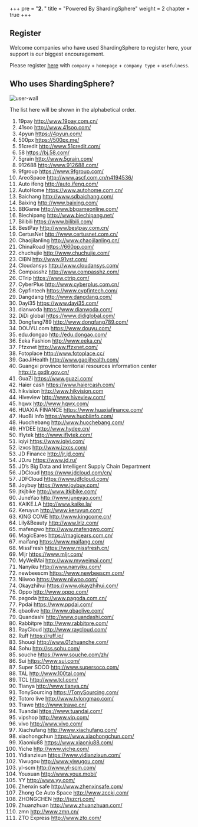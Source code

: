 +++
pre = "<b>2. </b>"
title = "Powered By ShardingSphere"
weight = 2
chapter = true
+++

 ## Register

Welcome companies who have used ShardingSphere to register here, your support is our biggest encouragement.

Please register [here](https://github.com/sharding-sphere/sharding-sphere/issues/234) with `company` + `homepage` + `company type` + `usefulness`.

 ## Who uses ShardingSphere?
 
 ![user-wall](https://shardingsphere.apache.org/community/static/image/poweredby/user-wall.png)

The list here will be shown in the alphabetical order.

1. 19pay http://www.19pay.com.cn/
1. 41soo http://www.41soo.com/
1. 4pyun https://4pyun.com/
1. 500px https://500px.me/
1. 51credit http://www.51credit.com/
1. 58 https://bj.58.com/
1. 5grain http://www.5grain.com/
1. 912688 http://www.912688.com/
1. 9fgroup https://www.9fgroup.com/
1. AreoSpace http://www.ascf.com.cn/n4194536/
1. Auto ifeng http://auto.ifeng.com/
1. AutoHome https://www.autohome.com.cn/
1. Baichang http://www.sdbaichang.com/
1. Baixing http://www.baixing.com/
1. BBGame http://www.bbgameonline.com/
1. Biechipang http://www.biechipang.net/
1. Bilibili https://www.bilibili.com/
1. BestPay http://www.bestpay.com.cn/
1. CertusNet http://www.certusnet.com.cn/
1. Chaojilanling http://www.chaojilanling.cn/
1. ChinaRoad https://660pp.com/
1. chuchujie http://www.chuchujie.com/
1. CIBN http://www.91vst.com/
1. Cloudansys http://www.cloudansys.com/
1. Compasshz http://www.compasshz.com/
1. CTrip https://www.ctrip.com/
1. CyberPlus http://www.cyberplus.com.cn/
1. Cypfintech https://www.cypfintech.com/
1. Dangdang http://www.dangdang.com/
1. Dayi35 https://www.dayi35.com/
1. dianwoda https://www.dianwoda.com/
1. DiDi global https://www.didiglobal.com/
1. Dongfang789 http://www.dongfang789.com/
1. DOUYU.com https://www.douyu.com/
1. edu.dongao http://edu.dongao.com/
1. Eeka Fashion http://www.eeka.cn/
1. Ffzxnet http://www.ffzxnet.com/
1. Fotoplace http://www.fotoplace.cc/
1. GaoJiHealth http://www.gaojihealth.com/
1. Guangxi province territorial resources information center http://z.gxdlr.gov.cn/
1. GuaZi https://www.guazi.com/
1. Haier cash https://www.haiercash.com/
1. hikvision http://www.hikvision.com 
1. Hiveview http://www.hiveview.com/
1. hqwx http://www.hqwx.com/
1. HUAXIA FINANCE https://www.huaxiafinance.com/
1. HuoBi Info https://www.huobiinfo.com/
1. Huochebang http://www.huochebang.com/
1. HYDEE http://www.hydee.cn/
1. Iflytek http://www.iflytek.com/
1. iqiyi https://www.iqiyi.com/
1. izxcs http://www.izxcs.com/
1. JD Finance http://jr.jd.com/
1. JD.ru https://www.jd.ru/
1. JD’s Big Data and Intelligent Supply Chain Department
1. JDCloud https://www.jdcloud.com/cn/
1. JDFCloud https://www.jdfcloud.com/
1. Joybuy https://www.joybuy.com/
1. jtkjbike http://www.jtkjbike.com/ 
1. JuneYao http://www.juneyao.com/
1. KAIKE.LA http://www.kaike.la/
1. Keruyun http://www.keruyun.com/
1. KING COME http://www.kingcome.cn/
1. Lily&Beauty http://www.lrlz.com/
1. mafengwo http://www.mafengwo.com/
1. MagicEares https://magicears.com.cn/
1. maifang https://www.maifang.com/
1. MissFresh https://www.missfresh.cn/
1. Mljr https://www.mljr.com/
1. MyWeiMai http://www.myweimai.com/
1. Nanyiku http://www.nanyiku.com/
1. newbeescm https://www.newbeescm.com/
1. Niiwoo https://www.niiwoo.com/
1. Okayzhihui https://www.okayzhihui.com/
1. Oppo http://www.oppo.com/
1. pagoda http://www.pagoda.com.cn/
1. Ppdai https://www.ppdai.com/
1. qbaolive http://www.qbaolive.com/
1. Quandashi http://www.quandashi.com/
1. Rabbitpre http://www.rabbitpre.com/
1. RayCloud http://www.raycloud.com/
1. Ruff https://ruff.io/
1. Shouqi http://www.01zhuanche.com/
1. Sohu http://ss.sohu.com/
1. souche https://www.souche.com/zh/
1. Sui https://www.sui.com/
1. Super SOCO http://www.supersoco.com/
1. TAL http://www.100tal.com/
1. TCL http://www.tcl.com/
1. Tianya http://www.tianya.cn/
1. TonySourcing  https://TonySourcing.com/
1. Totoro live http://www.tvlongmao.com/
1. Trawe http://www.trawe.cn/
1. Tuandai https://www.tuandai.com/
1. vipshop http://www.vip.com/
1. vivo http://www.vivo.com/
1. Xiachufang http://www.xiachufang.com/
1. xiaohongchun https://www.xiaohongchun.com/
1. Xiaoniu88 https://www.xiaoniu88.com/
1. Yiche http://www.yiche.com/
1. Yidianzixun https://www.yidianzixun.com/
1. Yiwugou http://www.yiwugou.com/
1. yl-scm http://www.yl-scm.com/
1. Youxuan http://www.youx.mobi/
1. YY http://www.yy.com/
1. Zhenxin safe http://www.zhenxinsafe.com/
1. Zhong Ce Auto Space http://www.zcckj.com/
1. ZHONGCHEN http://jszcrj.com/
1. Zhuanzhuan http://www.zhuanzhuan.com/
1. zmn http://www.zmn.cn/
1. ZTO Express http://www.zto.com/
